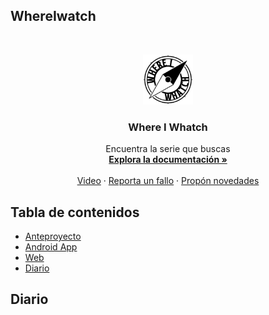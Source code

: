 ## WhereIwatch
<!-- PROJECT LOGO -->
<br />
<p align="center">
  <a href="https://github.com/othneildrew/Best-README-Template">
    <img src="/logo.png" alt="Logo" width="80" height="80">
  </a>

  <h3 align="center">Where I Whatch</h3>

  <p align="center">
    Encuentra la serie que buscas
    <br />
    <a href="https://github.com/BeTheVal/WhereIWatch/edit/main/README.md"><strong>Explora la documentación »</strong></a>
    <br />
    <br />
    <a href="https://github.com/BeTheVal/WhereIWatch/edit/main/README.md">Video</a>
    ·
    <a href="https://github.com/BeTheVal/WhereIWatch/issues">Reporta un fallo</a>
    ·
    <a href="https://github.com/BeTheVal/WhereIWatch/issues">Propón novedades</a>
  </p>
</p>  


<!-- TABLE OF CONTENTS -->
## Tabla de contenidos
* [Anteproyecto](https://github.com/BeTheVal/WhereIWatch/tree/main/WIW%20Anteproyecto)
* [Android App](https://github.com/BeTheVal/WhereIWatch/tree/main/WIW%20Android)
* [Web](https://github.com/BeTheVal/WhereIWatch/tree/main/WIW%20Web)
* [Diario](#Diario)

## Diario
